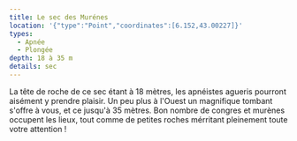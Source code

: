 ```yaml
---
title: Le sec des Murénes
location: '{"type":"Point","coordinates":[6.152,43.00227]}'
types:
  - Apnée
  - Plongée
depth: 18 à 35 m
details: sec
---
```

La tête de roche de ce sec étant à 18 mètres, les apnéistes agueris pourront aisément y prendre plaisir. Un peu plus à l'Ouest un magnifique tombant s'offre à vous, et ce jusqu'à 35 mètres. Bon nombre de congres et murènes occupent les lieux, tout comme de petites roches mérritant pleinement toute votre attention !
